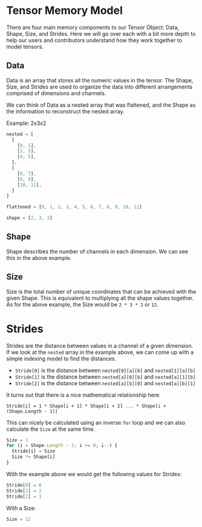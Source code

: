 # Tensor Memory Model

There are four main memory components to our Tensor Object: Data, Shape, Size, and Strides.  Here we will go over each with a bit more depth to help our users and contributors understand how they work together to model tensors.

## Data
Data is an array that stores all the numeric values in the tensor.  The Shape, Size, and Strides are used to organize the data into different arrangements comprised of dimensions and channels.

We can think of Data as a nested array that was flattened, and the Shape as the information to reconstruct the nested array.

Example: 2x3x2
```javascript
nested = [
  [
    [0, 1],
    [2, 3],
    [4, 5],
  ],
  [
    [6, 7],
    [8, 9],
    [10, 11],
  ]
]

flattened = [0, 1, 2, 3, 4, 5, 6, 7, 8, 9, 10, 11]

shape = [2, 3, 2]
```

## Shape
Shape describes the number of channels in each dimension.  We can see this in the above example.

## Size
Size is the total number of unique coordinates that can be achieved with the given Shape.  This is equivalent to multiplying all the shape values together. As for the above example, the Size would be `2 * 3 * 2` or `12`.

# Strides
Strides are the distance between values in a channel of a given dimension.  If we look at the `nested` array in the example above, we can come up with a simple indexing model to find the distances.

  - `Stride[0]` is the distance between `nested[0][a][b]` and `nested[1][a][b]`
  - `Stride[1]` is the distance between `nested[a][0][b]` and `nested[a][1][b]`
  - `Stride[2]` is the distance between `nested[a][b][0]` and `nested[a][b][1]`

It turns out that there is a nice mathematical relationship here.
```
Stride[i] = 1 * Shape[i + 1] * Shape[i + 2] ... * Shape[i + (Shape.Length - 1)]
```
This can nicely be calculated using an inverse `for` loop and we can also calculate the `Size` at the same time.
```javascript
Size = 1
for (i = Shape.Length - 1; i >= 0; i--) {
  Stride[i] = Size
  Size *= Shape[i]
}
```
With the example above we would get the following values for Strides:
```javascript
Stride[0] = 6
Stride[1] = 2
Stride[2] = 1
```
With a Size:
```javascript
Size = 12
```

<!-- # Using Shape, Size, and Stride

## Calculate an Index given Indices
## Calculate Indices given an Index

## Calculate Dimensional Offsets -->
